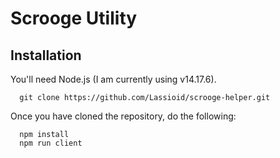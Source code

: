 # Scrooge Utility

## Installation

You'll need Node.js (I am currently using v14.17.6).

```
  git clone https://github.com/Lassioid/scrooge-helper.git
```

Once you have cloned the repository, do the following:

```
  npm install
  npm run client
```

